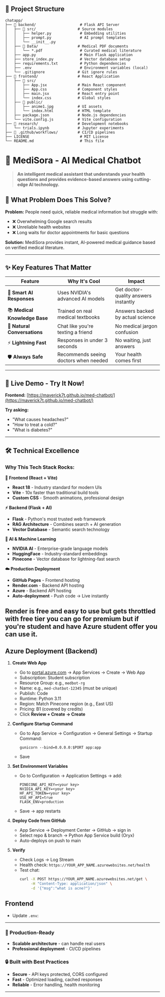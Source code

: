 ## 📁 **Project Structure**

```
chatapp/
├── 📁 backend/                    # Flask API Server
│   ├── 📁 src/                   # Source modules
│   │   ├── helper.py             # Embedding utilities
│   │   ├── prompt.py             # AI prompt templates
│   │   └── __init__.py
│   ├── 📁 Data/                  # Medical PDF documents
│   │   └── *.pdf                 # Curated medical literature
│   ├── app.py                    # Main Flask application
│   ├── store_index.py            # Vector database setup
│   ├── requirements.txt          # Python dependencies
│   ├── .env                      # Environment variables (local)
│   └── .gitignore               # Git ignore rules
├── 📁 frontend/                  # React Application
│   ├── 📁 src/
│   │   ├── App.jsx              # Main React component
│   │   ├── App.css              # Component styles
│   │   ├── main.jsx             # React entry point
│   │   └── index.css            # Global styles
│   ├── 📁 public/
│   │   ├── anime1.jpg           # UI assets
│   │   └── index.html           # HTML template
│   ├── package.json             # Node.js dependencies
│   └── vite.config.js           # Vite configuration
├── 📁 research/                  # Development notebooks
│   └── trials.ipynb             # Jupyter experiments
├── 📁 .github/workflows/         # CI/CD pipelines
├── LICENSE                       # MIT License
└── README.md                     # This file
```

# 🏥 MediSora - AI Medical Chatbot

> **An intelligent medical assistant that understands your health questions and provides evidence-based answers using cutting-edge AI technology.**

## 🎯 **What Problem Does This Solve?**

**Problem:** People need quick, reliable medical information but struggle with:
- ❌ Overwhelming Google search results
- ❌ Unreliable health websites  
- ❌ Long waits for doctor appointments for basic questions

**Solution:** MediSora provides instant, AI-powered medical guidance based on verified medical literature.

---

## ✨ **Key Features That Matter**

| Feature | Why It's Cool | Impact |
|---------|---------------|---------|
| 🤖 **Smart AI Responses** | Uses NVIDIA's advanced AI models | Get doctor-quality answers instantly |
| 📚 **Medical Knowledge Base** | Trained on real medical textbooks | Answers backed by actual science |
| 💬 **Natural Conversations** | Chat like you're texting a friend | No medical jargon confusion |
| ⚡ **Lightning Fast** | Responses in under 3 seconds | No waiting, just answers |
| 🛡️ **Always Safe** | Recommends seeing doctors when needed | Your health comes first |

---

## 🚀 **Live Demo - Try It Now!**

**Frontend:** [https://maverick7t.github.io/med-chatbot/](https://maverick7t.github.io/med-chatbot/)

**Try asking:**
- "What causes headaches?"
- "How to treat a cold?"
- "What is diabetes?"

---

## 🛠️ **Technical Excellence**

### **Why This Tech Stack Rocks:**

**🎨 Frontend (React + Vite)**
- **React 18** - Industry standard for modern UIs
- **Vite** - 10x faster than traditional build tools
- **Custom CSS** - Smooth animations, professional design

**⚡ Backend (Flask + AI)**
- **Flask** - Python's most trusted web framework
- **RAG Architecture** - Combines search + AI generation
- **Vector Database** - Semantic search technology

**🧠 AI & Machine Learning**
- **NVIDIA AI** - Enterprise-grade language models
- **HuggingFace** - Industry-standard embeddings
- **Pinecone** - Vector database for lightning-fast search

**☁️ Production Deployment**
- **GitHub Pages** - Frontend hosting
- **Render.com** - Backend API hosting
- **Azure** - Backend API hosting
- **Auto-deployment** - Push code → Live instantly

## Render is free and easy to use but gets throttled with free tier you can go for premium but if you're student and have Azure student offer you can use it.
## Azure Deployment (Backend)

1. **Create Web App**  
   - Go to [portal.azure.com](https://portal.azure.com) → App Services → Create → Web App  
   - Subscription: Student subscription  
   - Resource Group: e.g., `medbot-rg`  
   - Name: e.g., `med-chatbot-12345` (must be unique)  
   - Publish: Code  
   - Runtime: Python 3.11  
   - Region: Match Pinecone region (e.g., East US)  
   - Pricing: B1 (covered by credits)  
   - Click **Review + Create → Create**

2. **Configure Startup Command**  
   - Go to App Service → Configuration → General Settings → Startup Command:  
     ```
     gunicorn --bind=0.0.0.0:$PORT app:app
     ```  
   - Save

3. **Set Environment Variables**  
   - Go to Configuration → Application Settings → add:  
     ```
     PINECONE_API_KEY=<your key>
     NVIDIA_API_KEY=<your key>
     HF_API_TOKEN=<your key>
     USE_HF_API=true
     FLASK_ENV=production
     ```  
   - Save → app restarts

4. **Deploy Code from GitHub**  
   - App Service → Deployment Center → GitHub → sign in  
   - Select repo & branch → Python App Service build (Oryx)  
   - Auto-deploys on push to main

5. **Verify**  
   - Check Logs → Log Stream  
   - Health check: `https://YOUR_APP_NAME.azurewebsites.net/health`  
   - Test chat:  
     ```bash
     curl -X POST https://YOUR_APP_NAME.azurewebsites.net/get \
          -H "Content-Type: application/json" \
          -d '{"msg":"what is acne?"}'
     ```

## Frontend

- Update `.env`:


---

### **🚀 Production-Ready**
- **Scalable architecture** - can handle real users
- **Professional deployment** - CI/CD pipelines

### **🔒 Built with Best Practices**
- **Secure** - API keys protected, CORS configured
- **Fast** - Optimized loading, cached responses
- **Reliable** - Error handling, health monitoring

---

